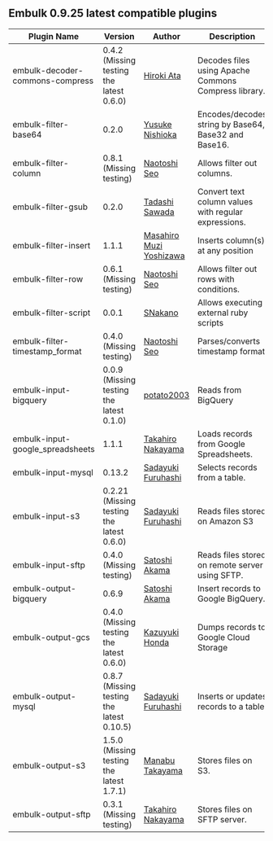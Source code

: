 ## Embulk 0.9.25 latest compatible plugins

| Plugin Name                      | Version | Author                                                   | Description                                                                                      |
|----------------------------------|---------|----------------------------------------------------------|--------------------------------------------------------------------------------------------------|
| embulk-decoder-commons-compress  | 0.4.2 (Missing testing the latest 0.6.0) | [Hiroki Ata](https://github.com/hata)                    | Decodes files using Apache Commons Compress library.                                             |
| embulk-filter-base64             | 0.2.0   | [Yusuke Nishioka](https://github.com/ysk24ok)            | Encodes/decodes string by Base64, Base32 and Base16.                                             |
| embulk-filter-column             | 0.8.1 (Missing testing) | [Naotoshi Seo](https://github.com/sonots)                | Allows filter out columns.                                                                       |
| embulk-filter-gsub               | 0.2.0   | [Tadashi Sawada](https://github.com/cesare)              | Convert text column values with regular expressions.                                             |
| embulk-filter-insert             | 1.1.1   | [Masahiro Muzi Yoshizawa](https://github.com/muziyoshiz) | Inserts column(s) at any position                                                                |
| embulk-filter-row                | 0.6.1 (Missing testing) | [Naotoshi Seo](https://github.com/sonots)                | Allows filter out rows with conditions.                                                          |
| embulk-filter-script             | 0.0.1   | [SNakano](https://github.com/SNakano)                    | Allows executing external ruby scripts                                                           |
| embulk-filter-timestamp_format   | 0.4.0 (Missing testing) | [Naotoshi Seo](https://github.com/sonots)                | Parses/converts timestamp format                                                                 |
| embulk-input-bigquery            | 0.0.9 (Missing testing the latest 0.1.0) | [potato2003](https://github.com/potato2003)              | Reads from BigQuery                                                                              |
| embulk-input-google_spreadsheets | 1.1.1   | [Takahiro Nakayama](https://github.com/civitaspo)        | Loads records from Google Spreadsheets.                                                          |
| embulk-input-mysql               | 0.13.2  | [Sadayuki Furuhashi](https://github.com/frsyuki)         | Selects records from a table.                                                                    |
| embulk-input-s3                  | 0.2.21 (Missing testing the latest 0.6.0) | [Sadayuki Furuhashi](https://github.com/frsyuki)         | Reads files stored on Amazon S3                                                                  |
| embulk-input-sftp                | 0.4.0 (Missing testing) | [Satoshi Akama](https://github.com/sakama)                | Reads files stored on remote server using SFTP.                                                  |
| embulk-output-bigquery           | 0.6.9   | [Satoshi Akama](https://github.com/sakama)               | Insert records to Google BigQuery.                                                               |
| embulk-output-gcs                | 0.4.0 (Missing testing the latest 0.6.0) | [Kazuyuki Honda](https://github.com/hakobera)            | Dumps records to Google Cloud Storage                                                            |
| embulk-output-mysql              | 0.8.7 (Missing testing the latest 0.10.5) | [Sadayuki Furuhashi](https://github.com/frsyuki)         | Inserts or updates records to a table.                                                           |
| embulk-output-s3                 | 1.5.0 (Missing testing the latest 1.7.1) | [Manabu Takayama](https://github.com/llibra)             | Stores files on S3.                                                                              |
| embulk-output-sftp               | 0.3.1 (Missing testing) | [Takahiro Nakayama](https://github.com/civitaspo)        | Stores files on SFTP server.                                                                     |
